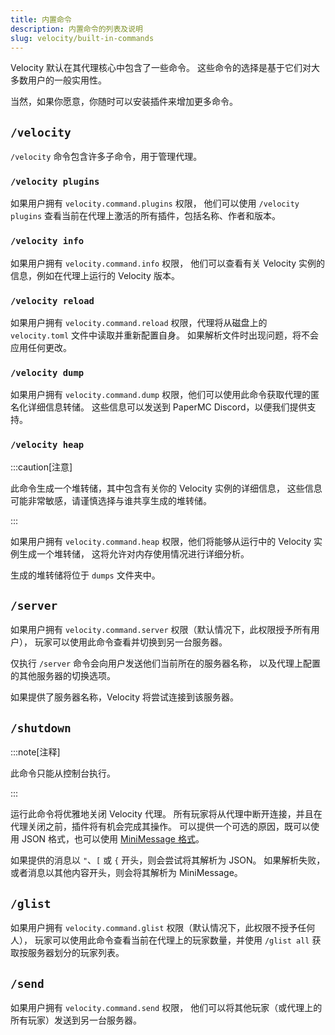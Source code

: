 ```yaml
---
title: 内置命令
description: 内置命令的列表及说明
slug: velocity/built-in-commands
---
```


Velocity 默认在其代理核心中包含了一些命令。
这些命令的选择是基于它们对大多数用户的一般实用性。

当然，如果你愿意，你随时可以安装插件来增加更多命令。

## `/velocity`

`/velocity` 命令包含许多子命令，用于管理代理。

### `/velocity plugins`

如果用户拥有 `velocity.command.plugins` 权限，
他们可以使用 `/velocity plugins` 查看当前在代理上激活的所有插件，包括名称、作者和版本。

### `/velocity info`

如果用户拥有 `velocity.command.info` 权限，
他们可以查看有关 Velocity 实例的信息，例如在代理上运行的 Velocity 版本。

### `/velocity reload`

如果用户拥有 `velocity.command.reload` 权限，代理将从磁盘上的 `velocity.toml` 文件中读取并重新配置自身。
如果解析文件时出现问题，将不会应用任何更改。

### `/velocity dump`

如果用户拥有 `velocity.command.dump` 权限，他们可以使用此命令获取代理的匿名化详细信息转储。
这些信息可以发送到 PaperMC Discord，以便我们提供支持。

### `/velocity heap`

:::caution[注意]

此命令生成一个堆转储，其中包含有关你的 Velocity 实例的详细信息，
这些信息可能非常敏感，请谨慎选择与谁共享生成的堆转储。

:::

如果用户拥有 `velocity.command.heap` 权限，他们将能够从运行中的 Velocity 实例生成一个堆转储，
这将允许对内存使用情况进行详细分析。

生成的堆转储将位于 `dumps` 文件夹中。

## `/server`

如果用户拥有 `velocity.command.server` 权限（默认情况下，此权限授予所有用户），
玩家可以使用此命令查看并切换到另一台服务器。

仅执行 `/server` 命令会向用户发送他们当前所在的服务器名称，
以及代理上配置的其他服务器的切换选项。

如果提供了服务器名称，Velocity 将尝试连接到该服务器。

## `/shutdown`

:::note[注释]

此命令只能从控制台执行。

:::

运行此命令将优雅地关闭 Velocity 代理。
所有玩家将从代理中断开连接，并且在代理关闭之前，插件将有机会完成其操作。
可以提供一个可选的原因，既可以使用 JSON 格式，也可以使用 [MiniMessage 格式](https://docs.advntr.dev/minimessage/format.html)。

如果提供的消息以 `"`、`[` 或 `{` 开头，则会尝试将其解析为 JSON。
如果解析失败，或者消息以其他内容开头，则会将其解析为 MiniMessage。


## `/glist`

如果用户拥有 `velocity.command.glist` 权限（默认情况下，此权限不授予任何人），
玩家可以使用此命令查看当前在代理上的玩家数量，并使用 `/glist all` 获取按服务器划分的玩家列表。

## `/send`

如果用户拥有 `velocity.command.send` 权限，
他们可以将其他玩家（或代理上的所有玩家）发送到另一台服务器。
